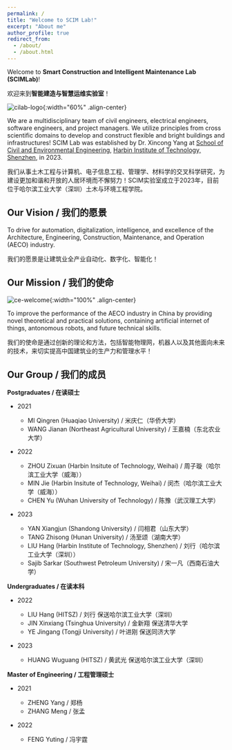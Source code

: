 ```yaml
---
permalink: /
title: "Welcome to SCIM Lab!"
excerpt: "About me"
author_profile: true
redirect_from: 
  - /about/
  - /about.html
---
```


Welcome to **Smart Construction and Intelligent Maintenance Lab (SCIMLab)**!

欢迎来到**智能建造与智慧运维实验室**！

![cilab-logo](/academicpages/images/pages/about/scim-full.png){:width="60%" .align-center}
<!-- ![cilab-logo](/images/pages/about/scim-full.png){:width="60%" .align-center} -->

We are a multidisciplinary team of civil engineers, electrical engineers, software engineers, and project managers. We utilize principles from cross scientific domains to develop and construct flexible and bright buildings and infrastructures! SCIM Lab was established by Dr. Xincong Yang at [School of Civil and Environmental Engineering](http://sce.hitsz.edu.cn/), [Harbin Institute of Technology, Shenzhen](https://www.hitsz.edu.cn/index.html), in 2023.

我们从事土木工程与计算机、电子信息工程、管理学、材料学的交叉科学研究，为建设更加和谐和开放的人居环境而不懈努力！SCIM实验室成立于2023年，目前位于哈尔滨工业大学（深圳）土木与环境工程学院。

Our Vision / 我们的愿景
-----
To drive for automation, digitalization, intelligence, and excellence of the Architecture, Engineering, Construction, Maintenance, and Operation (AECO) industry.

我们的愿景是让建筑业全产业自动化、数字化、智能化！

Our Mission / 我们的使命
-----

![ce-welcome](/academicpages/images/pages/about/ce-welcome.jpg){:width="100%" .align-center}
<!-- ![ce-welcome](/images/pages/about/ce-welcome.jpg){:width="100%" .align-center} -->

To improve the performance of the AECO industry in China by providing novel theoretical and practical solutions, containing artificial internet of things, antonomous robots, and future technical skills.

我们的使命是通过创新的理论和方法，包括智能物理网，机器人以及其他面向未来的技术，来切实提高中国建筑业的生产力和管理水平！

Our Group / 我们的成员
-----

**Postgraduates / 在读硕士**

- 2021
  - MI Qingren (Huaqiao University) / 米庆仁（华侨大学）
  - WANG Jianan (Northeast Agricultural University) / 王嘉楠（东北农业大学）

- 2022
  - ZHOU Zixuan (Harbin Insitute of Technology, Weihai) / 周子璇（哈尔滨工业大学（威海））
  - MIN Jie (Harbin Insitute of Technology, Weihai) / 闵杰（哈尔滨工业大学（威海））
  - CHEN Yu (Wuhan University of Technology) / 陈豫（武汉理工大学）

- 2023
  - YAN Xiangjun (Shandong University) / 闫相君（山东大学）
  - TANG Zhisong (Hunan University) / 汤至颂（湖南大学） 
  - LIU Hang (Harbin Institute of Technology, Shenzhen) / 刘行（哈尔滨工业大学（深圳））
  - Sajib Sarkar (Southwest Petroleum University) / 宋一凡（西南石油大学） 

**Undergraduates / 在读本科**

- 2022
  - LIU Hang (HITSZ) / 刘行 保送哈尔滨工业大学（深圳）
  - JIN Xinxiang (Tsinghua University) / 金新翔 保送清华大学
  - YE Jingang (Tongji University) / 叶进刚 保送同济大学
  
- 2023
  - HUANG Wuguang (HITSZ) / 黄武光 保送哈尔滨工业大学（深圳）

**Master of Engineering / 工程管理硕士**

- 2021
  - ZHENG Yang / 郑杨
  - ZHANG Meng / 张孟

- 2022
  - FENG Yuting / 冯宇霆